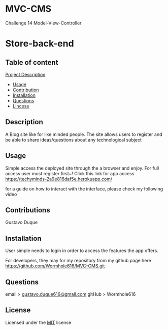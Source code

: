# MVC-CMS
Challenge 14 Model-View-Controller


# Store-back-end

## Table of content
 [Project Description](#Description)
- [Usage](#Usage)
- [Contribution](#Contribution)
- [Installation](#Installation)
- [Questions](#Questions)
- [Lincese](#License)

## Description
A Blog site like for like minded people. The site allows users to register and be able to share ideas/questions about any technological subject

## Usage
Simple access the deployed site through the a browser and enjoy. For full access user must register first~!
Click this link for app access
https://techyminds-2a9e816daf5e.herokuapp.com/

for a guide on how to interact with the interface, please check my following video


## Contributions
Gustavo Duque

## Installation
User simple needs to login in order to access  the features the app offers.

For developers, they may for my repository from my github page here
https://github.com/Wormhole616/MVC-CMS.git


## Questions
email > gustavo.duque616@gmail.com
gitHub > Wormhole616

## License
Licensed under the [MIT](https://choosealicense.com/licenses/mit/) license
